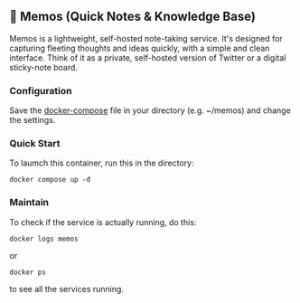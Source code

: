 ## 📁 Memos (Quick Notes & Knowledge Base)

Memos is a lightweight, self-hosted note-taking service. It's designed for capturing fleeting thoughts and ideas quickly, with a simple and clean interface. Think of it as a private, self-hosted version of Twitter or a digital sticky-note board.

### Configuration
Save the [docker-compose](./docker-compose.yml) file in your directory (e.g. ~/memos) and change the settings.

### Quick Start
To laumch this container, run this in the directory:
```
docker compose up -d
```

### Maintain
To check if the service is actually running, do this:
```
docker logs memos
````
or
```
docker ps
````
to see all the services running.
